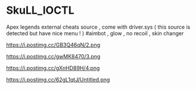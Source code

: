 # SkuLL_IOCTL
Apex legends external cheats source , come with driver.sys ( this source is detected but have nice menu ! )
#aimbot , glow , no recoil , skin changer

https://i.postimg.cc/GB3Q46qN/2.png

https://i.postimg.cc/gwMK8470/3.png

https://i.postimg.cc/gXnHD89H/4.png

https://i.postimg.cc/62gL1qtJ/Untitled.png

